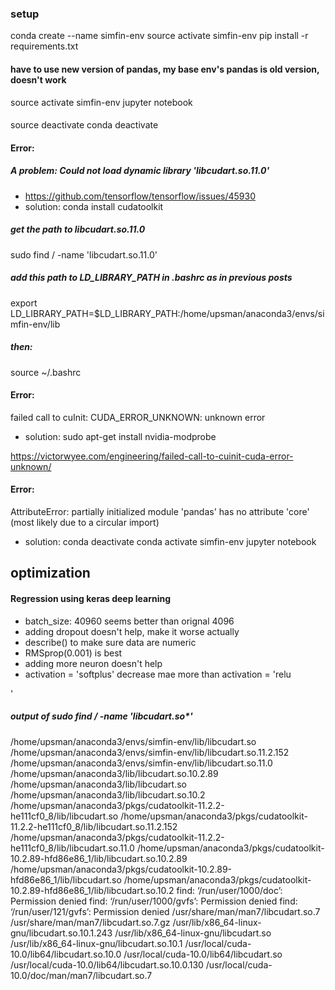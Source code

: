 ### setup
conda create --name simfin-env
source activate simfin-env
pip install -r requirements.txt

####  have to use new version of pandas, my base env's pandas is old version, doesn't work

source activate simfin-env
jupyter notebook

####  
source deactivate
conda deactivate

#### Error:
#####  A problem: Could not load dynamic library 'libcudart.so.11.0'
* https://github.com/tensorflow/tensorflow/issues/45930
* solution:
conda install cudatoolkit
##### get the path to libcudart.so.11.0
sudo find / -name 'libcudart.so.11.0'
#####  add this path to LD_LIBRARY_PATH in .bashrc as in previous posts
export LD_LIBRARY_PATH=$LD_LIBRARY_PATH:/home/upsman/anaconda3/envs/simfin-env/lib
#####  then:
source ~/.bashrc




#### Error:
failed call to cuInit: CUDA_ERROR_UNKNOWN: unknown error

* solution:
sudo apt-get install nvidia-modprobe  

https://victorwyee.com/engineering/failed-call-to-cuinit-cuda-error-unknown/


#### Error:
AttributeError: partially initialized module 'pandas' has no attribute 'core' (most likely due to a circular import)
* solution:
conda deactivate
conda activate simfin-env
jupyter notebook



## optimization
#### Regression using keras deep learning
* batch_size: 40960 seems better than orignal 4096
* adding dropout doesn't help, make it worse actually
* describe() to make sure data are numeric
* RMSprop(0.001) is best
* adding more neuron doesn't help
* activation = 'softplus' decrease mae more than activation = 'relu

'

#####  output of sudo find / -name 'libcudart.so*'
/home/upsman/anaconda3/envs/simfin-env/lib/libcudart.so
/home/upsman/anaconda3/envs/simfin-env/lib/libcudart.so.11.2.152
/home/upsman/anaconda3/envs/simfin-env/lib/libcudart.so.11.0
/home/upsman/anaconda3/lib/libcudart.so.10.2.89
/home/upsman/anaconda3/lib/libcudart.so
/home/upsman/anaconda3/lib/libcudart.so.10.2
/home/upsman/anaconda3/pkgs/cudatoolkit-11.2.2-he111cf0_8/lib/libcudart.so
/home/upsman/anaconda3/pkgs/cudatoolkit-11.2.2-he111cf0_8/lib/libcudart.so.11.2.152
/home/upsman/anaconda3/pkgs/cudatoolkit-11.2.2-he111cf0_8/lib/libcudart.so.11.0
/home/upsman/anaconda3/pkgs/cudatoolkit-10.2.89-hfd86e86_1/lib/libcudart.so.10.2.89
/home/upsman/anaconda3/pkgs/cudatoolkit-10.2.89-hfd86e86_1/lib/libcudart.so
/home/upsman/anaconda3/pkgs/cudatoolkit-10.2.89-hfd86e86_1/lib/libcudart.so.10.2
find: ‘/run/user/1000/doc’: Permission denied
find: ‘/run/user/1000/gvfs’: Permission denied
find: ‘/run/user/121/gvfs’: Permission denied
/usr/share/man/man7/libcudart.so.7
/usr/share/man/man7/libcudart.so.7.gz
/usr/lib/x86_64-linux-gnu/libcudart.so.10.1.243
/usr/lib/x86_64-linux-gnu/libcudart.so
/usr/lib/x86_64-linux-gnu/libcudart.so.10.1
/usr/local/cuda-10.0/lib64/libcudart.so.10.0
/usr/local/cuda-10.0/lib64/libcudart.so
/usr/local/cuda-10.0/lib64/libcudart.so.10.0.130
/usr/local/cuda-10.0/doc/man/man7/libcudart.so.7
